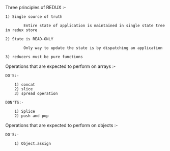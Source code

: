 Three principles of REDUX :-

    1) Single source of truth

    		Entire state of application is maintained in single state tree in redux store

    2) State is READ-ONLY

            Only way to update the state is by dispatching an application

    3) reducers must be pure functions

Operations that are expected to perform on arrays :-

    DO'S:-

        1) concat
        2) slice
    	3) spread operation

    DON'TS:-

    	1) Splice
    	2) push	and pop

Operations that are expected to perform on objects :-

    DO'S:-

    	1) Object.assign
